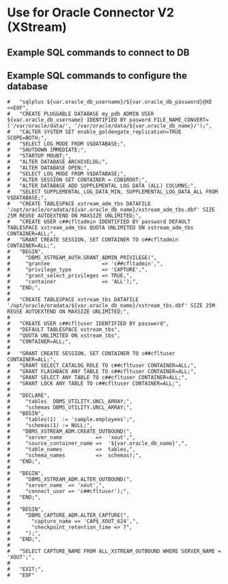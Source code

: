 



# Use for Oracle Connector V2 (XStream)

## Example SQL commands to connect to DB

## Example SQL commands to configure the database
    #   "sqlplus ${var.oracle_db_username}/${var.oracle_db_password}@XE <<EOF",
    #   "CREATE PLUGGABLE DATABASE my_pdb ADMIN USER ${var.oracle_db_username} IDENTIFIED BY pasword FILE_NAME_CONVERT=('/var/oracle/data/', '/var/oracle/data/${var.oracle_db_name}/');",
    #   "CALTER SYSTEM SET enable_goldengate_replication=TRUE SCOPE=BOTH;",
    #   "SELECT LOG_MODE FROM V$DATABASE;",
    #   "SHUTDOWN IMMEDIATE;",
    #   "STARTUP MOUNT;",
    #   "ALTER DATABASE ARCHIVELOG;",
    #   "ALTER DATABASE OPEN;",
    #   "SELECT LOG_MODE FROM V$DATABASE;",
    #   "ALTER SESSION SET CONTAINER = CDB$ROOT;",
    #   "ALTER DATABASE ADD SUPPLEMENTAL LOG DATA (ALL) COLUMNS;",
    #   "SELECT SUPPLEMENTAL_LOG_DATA_MIN, SUPPLEMENTAL_LOG_DATA_ALL FROM V$DATABASE;",
    #   "CREATE TABLESPACE xstream_adm_tbs DATAFILE '/opt/oracle/oradata/${var.oracle_db_name}/xstream_adm_tbs.dbf' SIZE 25M REUSE AUTOEXTEND ON MAXSIZE UNLIMITED;",
    #   "CREATE USER c##cfltadmin IDENTIFIED BY password DEFAULT TABLESPACE xstream_adm_tbs QUOTA UNLIMITED ON xstream_adm_tbs CONTAINER=ALL;",
    #   "GRANT CREATE SESSION, SET CONTAINER TO c##cfltadmin CONTAINER=ALL;",
    #   "BEGIN",
    #     "DBMS_XSTREAM_AUTH.GRANT_ADMIN_PRIVILEGE(",
    #     "grantee                 => 'c##cfltadmin',",
    #     "privilege_type          => 'CAPTURE',",
    #     "grant_select_privileges => TRUE,",
    #     "container               => 'ALL');",
    #   "END;",
    #
    #   "CREATE TABLESPACE xstream_tbs DATAFILE '/opt/oracle/oradata/${var.oracle_db_name}/xstream_tbs.dbf' SIZE 25M REUSE AUTOEXTEND ON MAXSIZE UNLIMITED;",
    #
    #   "CREATE USER c##cfltuser IDENTIFIED BY password",
    #   "DEFAULT TABLESPACE xstream_tbs",
    #   "QUOTA UNLIMITED ON xstream_tbs",
    #   "CONTAINER=ALL;",
    #
    #   "GRANT CREATE SESSION, SET CONTAINER TO c##cfltuser CONTAINER=ALL;",
    #   "GRANT SELECT_CATALOG_ROLE TO c##cfltuser CONTAINER=ALL;",
    #   "GRANT FLASHBACK ANY TABLE TO c##cfltuser CONTAINER=ALL;",
    #   "GRANT SELECT ANY TABLE TO c##cfltuser CONTAINER=ALL;",
    #   "GRANT LOCK ANY TABLE TO c##cfltuser CONTAINER=ALL;",
    #
    #   "DECLARE",
    #     "tables  DBMS_UTILITY.UNCL_ARRAY;",
    #     "schemas DBMS_UTILITY.UNCL_ARRAY;",
    #   "BEGIN",
    #     "tables(1)  := 'sample.employees';",
    #     "schemas(1) := NULL;",
    #    "DBMS_XSTREAM_ADM.CREATE_OUTBOUND(",
    #     "server_name           =>  'xout',",
    #     "source_container_name =>  '${var.oracle_db_name}',",
    #     "table_names           =>  tables,",
    #     "schema_names          =>  schemas);",
    #   "END;",
    #
    #   "BEGIN",
    #     "DBMS_XSTREAM_ADM.ALTER_OUTBOUND(",
    #     "server_name  => 'xout',",
    #     "connect_user => 'c##cfltuser');",
    #   "END;",
    #
    #   "BEGIN",
	#     "DBMS_CAPTURE_ADM.ALTER_CAPTURE(",
    #       "capture_name => 'CAP$_XOUT_624',",
	#       "checkpoint_retention_time => 7",
	#     ");",
    #   "END;",
    #
    #   "SELECT CAPTURE_NAME FROM ALL_XSTREAM_OUTBOUND WHERE SERVER_NAME = 'XOUT';",
    #
    #   "EXIT;",
    #   "EOF"
